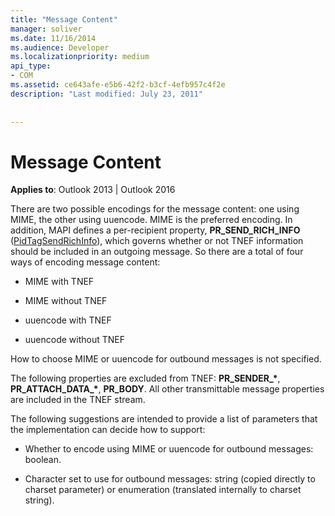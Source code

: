 ```yaml
---
title: "Message Content"
manager: soliver
ms.date: 11/16/2014
ms.audience: Developer
ms.localizationpriority: medium
api_type:
- COM
ms.assetid: ce643afe-e5b6-42f2-b3cf-4efb957c4f2e
description: "Last modified: July 23, 2011"
 
 
---
```


# Message Content

  
  
**Applies to**: Outlook 2013 | Outlook 2016 
  
There are two possible encodings for the message content: one using MIME, the other using uuencode. MIME is the preferred encoding. In addition, MAPI defines a per-recipient property, **PR_SEND_RICH_INFO** ([PidTagSendRichInfo](pidtagsendrichinfo-canonical-property.md)), which governs whether or not TNEF information should be included in an outgoing message. So there are a total of four ways of encoding message content:
  
- MIME with TNEF
    
- MIME without TNEF
    
- uuencode with TNEF
    
- uuencode without TNEF
    
How to choose MIME or uuencode for outbound messages is not specified.
  
The following properties are excluded from TNEF: **PR_SENDER_\***, **PR_ATTACH_DATA_\***, **PR_BODY**. All other transmittable message properties are included in the TNEF stream.
  
The following suggestions are intended to provide a list of parameters that the implementation can decide how to support:
  
- Whether to encode using MIME or uuencode for outbound messages: boolean.
    
- Character set to use for outbound messages: string (copied directly to charset parameter) or enumeration (translated internally to charset string).
    

